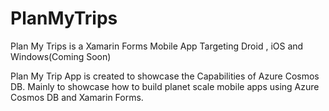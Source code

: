 # PlanMyTrips
Plan My Trips is a Xamarin Forms Mobile App Targeting Droid , iOS and Windows(Coming Soon)

Plan My Trip App is created to showcase the Capabilities of Azure Cosmos DB.
Mainly to showcase how to build planet scale mobile apps using Azure Cosmos DB and Xamarin Forms.
